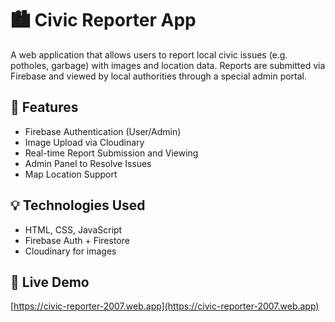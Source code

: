 # 🏙️ Civic Reporter App

A web application that allows users to report local civic issues (e.g. potholes, garbage)
with images and location data. Reports are submitted via Firebase and viewed by
local authorities through a special admin portal.

## 🔧 Features
- Firebase Authentication (User/Admin)
- Image Upload via Cloudinary
- Real-time Report Submission and Viewing
- Admin Panel to Resolve Issues
- Map Location Support

## 💡 Technologies Used
- HTML, CSS, JavaScript
- Firebase Auth + Firestore
- Cloudinary for images

## 📍 Live Demo
[https://civic-reporter-2007.web.app](https://civic-reporter-2007.web.app)

